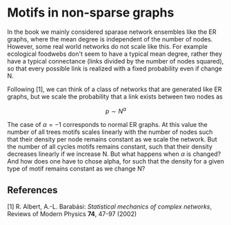 # Motifs in non-sparse graphs
In the book we mainly considered sparase network ensembles like the ER graphs, where the mean degree is independent of the number of nodes. 
However, some real world networks do not scale like this. For example ecological foodwebs don't seem to have a typical mean degree, rather 
they have a typical connectance (links divided by the number of nodes squared), so that every possible link is realized with a fixed probability 
even if change N. 

Following [1], we can think of a class of networks that are generated like ER graphs, but we scale the probability that a link exists between two 
nodes as 

$$p \sim N^\alpha$$

The case of $\alpha=-1$ corresponds to normal ER graphs. At this value the number of all trees motifs scales linearly with the number of nodes such that their density per node remains constant as we scale the network. But the number of all cycles motifs remains constant, such that their density decreases linearly if we increase N. But what happens when $\alpha$ is changed? And how does one have to chose alpha, for such that the density for a given type of motif remains constant as we change N?

## References
[1] R. Albert, A.-L. Barabási: *Statistical mechanics of complex networks*, Reviews of Modern Physics **74**, 47-97 (2002)
